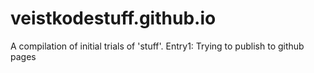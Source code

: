 # veistkodestuff.github.io
A compilation of initial trials of 'stuff'.
Entry1: Trying to publish to github pages
